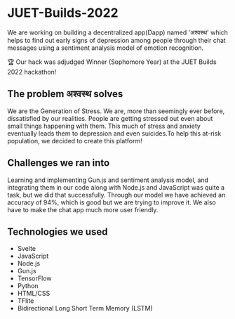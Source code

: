 # JUET-Builds-2022

We are working on building a decentralized app(Dapp) named 'अश्वस्थ' which helps to find out early signs of depression among people through their chat messages using a sentiment analysis model of emotion recognition.

🏆 Our hack was adjudged Winner (Sophomore Year) at the JUET Builds 2022 hackathon! 

## The problem अश्वस्थ solves
We are the Generation of Stress. We are, more than seemingly ever before, dissatisfied by our realities. People are getting stressed out even about small things happening with them. This much of stress and anxiety eventually leads them to depression and even suicides.To help this at-risk population, we decided to create this platform!

## Challenges we ran into
Learning and implementing Gun.js and sentiment analysis model, and integrating them in our code along with Node.js and JavaScript was quite a task, but we did that successfully. Through our model we have achieved an accuracy of 94%, which is good but we are trying to improve it. We also have to make the chat app much more user friendly.

## Technologies we used
- Svelte
- JavaScript
- Node.js
- Gun.js
- TensorFlow
- Python
- HTML/CSS
- TFlite
- Bidirectional Long Short Term Memory (LSTM)

